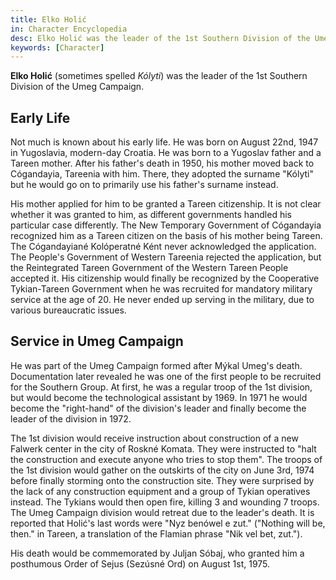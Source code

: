 ```yaml
---
title: Elko Holić
in: Character Encyclopedia
desc: Elko Holić was the leader of the 1st Southern Division of the Umeg Campaign.
keywords: [Character]
---
```


**Elko Holić** (sometimes spelled *Kólyti*) was the leader of the 1st Southern
Division of the Umeg Campaign.

## Early Life

Not much is known about his early life. He was born on August 22nd, 1947 in
Yugoslavia, modern-day Croatia. He was born to a Yugoslav father and a Tareen
mother. After his father's death in 1950, his mother moved back to Cógandayia,
Tareenia with him. There, they adopted the surname "Kólyti" but he would go on
to primarily use his father's surname instead.

His mother applied for him to be granted a Tareen citizenship. It is not clear
whether it was granted to him, as different governments handled his particular
case differently. The New Temporary Government of Cógandayia recognized him as a
Tareen citizen on the basis of his mother being Tareen. The Cógandayiané
Kolóperatné Ként never acknowledged the application. The People's Government of
Western Tareenia rejected the application, but the Reintegrated Tareen
Government of the Western Tareen People accepted it. His citizenship would
finally be recognized by the Cooperative Tykian-Tareen Government when he was
recruited for mandatory military service at the age of 20. He never ended up
serving in the military, due to various bureaucratic issues.

## Service in Umeg Campaign

He was part of the Umeg Campaign formed after Mýkal Umeg's death. Documentation
later revealed he was one of the first people to be recruited for the Southern
Group. At first, he was a regular troop of the 1st division, but would become
the technological assistant by 1969. In 1971 he would become the "right-hand" of
the division's leader and finally become the leader of the division in 1972.

The 1st division would receive instruction about construction of a new Falwerk
center in the city of Roskné Komata. They were instructed to "halt the
construction and execute anyone who tries to stop them". The troops of the 1st
division would gather on the outskirts of the city on June 3rd, 1974 before
finally storming onto the construction site. They were surprised by the lack of
any construction equipment and a group of Tykian operatives instead. The Tykians
would then open fire, killing 3 and wounding 7 troops. The Umeg Campaign
division would retreat due to the leader's death. It is reported that Holić's
last words were "Nyz benówel e zut." ("Nothing will be, then." in Tareen, a
translation of the Flamian phrase "Nik vel bet, zut.").

His death would be commemorated by Juljan Sóbaj, who granted him a posthumous
Order of Sejus (Sezúsné Ord) on August 1st, 1975.
